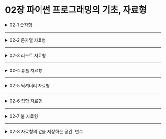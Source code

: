 # 02장 파이썬 프로그래밍의 기초, 자료형

<details>
<summary>02-1 숫자형</summary>
<div markdown="1">    

### 02-1-1. 숫자형은 어떻게 만들고 사용할까?
#### 정수형(integer)
* 정수를 뜻하는 자료형(양의 정수와 음의 정수)
```python
>>> a = 123 // 양의 정수 대입
>>> a = -178 // 음의 정수 대입
>>> a = 0 // 숫자 0 대입
```

#### 실수형(floating-point)
* 소수점이 포함된 숫자를 말함
```python
>>> a = 1.2
>>> a = -3.45

================
// '컴퓨터식 지수 표현 방식'
>>> a = 4.24E10 // 4.24 x 10의 10승
>>> a = 4.24e-10 // 4.24 x 10의 -10승
```

#### 8진수(octal)와 16진수(hexadecimal)
* 8진수를 만들기 위해서는 숫자가 0o 또는 0O으로 시작하면 됨
```python
>>> a = 0o177
>>> print(a)
127 
```

* 16진수를 만들기 위해서는 0x로 시작하면 됨
```python
>>> a = 0x8ff
>>> b = 0xABC
>>> print(b)
2748
```
___ 

### 02-1-2. 숫자형을 활용하기 위한 연산자
#### 사칙 연산
```python
>>> a = 3
>>> b = 4
>>> a + b
7
>>>a - b
-1
>>> a * b
12
>>> a / b
0.75
```

#### x의 y제곱을 나타내는 ** 연산자
* x ** y처럼 사용했을 때 x의 y제곱 값을 리턴함
```python
>>> a = 3
>>> b = 4
>>> a ** b
81
```

#### 나눗셈 후 나머지를 리턴하는 % 연산자
* 나눗셈의 나머지 값을 리턴하는 연산자
```python
>>> 7 % 3
1
>>> 3 % 7
3
```

#### 나눗셈 후 몫을 리턴하는 // 연산자
```python
>>> 7 / 4
1.75

>>> 7 // 4
1
```

</div>
</details>

___

<details>
<summary>02-2 문자열 자료형</summary>
<div markdown="1">    

### 02-2-1. 문자열은 어떻게 만들고 사용할까?
#### 1. 큰따옴표로 양쪽 둘러싸기
> "Hello, World"

#### 2. 작은따옴표로 양쪽 둘러싸기
> 'Python is fun'

#### 3. 큰따옴표 3개를 연속으로 써서 양쪽 둘러싸기
> """Life is too short, You need python"""

#### 4. 작은따옴표 3개를 연속으로 써서 양쪽 둘러싸기
> '''Life is too short, You need python'''
___

### 02-2-2. 문자열 안에 작은따옴표나 큰따옴표를 포함시키고 싶을 때
#### 1. 문자열에 작은따옴표 포함하기
> Python's favorite food is perl
* 위와 같은 문자열을 food 변수에 저장하고 싶을 때
  * 문자열 중 작은따옴표(')가 포함되어 있음
  * 이런 경우에는 문자열을 큰따옴표로 둘러싸야 함
  * 큰따옴표 안에 들어 있는 작은따옴표는 문자열을 나타내기 위한 기호로 인식되지 않음
```python
>>> food = "Python's favorite food is perl"
>>> food
"Python's favorite food is perl"
```
* 큰따옴표가 아닌 작은따옴표로 둘러싸는 경우 'Python'이 문자열로 인식되어 구문 오류가 발생함
```python
>>> food = 'Python's favorite food is perl'
  File "<stdin>", line 1
    food = 'Python's favorite food is perl'
                   ^
SyntaxError: invalid syntax
```

#### 2. 문자열에 큰따옴표 포함하기
> "Python is very easy." he says.
* 위와 같이 큰따옴표가 포함된 문자열의 경우, 작은따옴표로 둘러싸면 됨
```python
>>> say = '"Python is very easy." he says.'
```

#### 3. 역슬래스를 사용해서 작은따옴표와 큰따옴표를 문자열에 포함하기
```python
>>> food = 'Python\'s favorite food is perl'
>>> say = "\"Python is very easy.\" he says."
```
* 역슬래시를 작은따옴표나 큰따옴표 앞에 삽입하면 역슬래시 뒤의 작은따옴표나 큰따옴표는 문자열을 둘러싸는 기호의 의미가 아닌 '나 " 자체를 뜻하게 됨
___

### 02-2-3. 여러 줄인 문자열을 변수에 대입하고 싶을 때
> Life is too short
> 
> You need python

#### 1. 줄을 바꾸기 위한 이스케이프 코드 \n 삽입하기
```python
>>> multiline = "Life is too short\nYou need python"
```
* 읽기가 불편하고 줄이 길어지는 단점이 있음

#### 2. 연속된 작은따옴표 3개 또는 큰따옴표 3개 사용하기
* 작은따옴표 3개를 사용한 경우
```python
>>> multiline = '''
... Life is too short
... You need python
... '''
```

* 큰따옴표 3개를 사용한 경우
```python
>>> multiline = """
... Life is too short
... You need python
... """
```

* 이스케이프 코드란? 프로그래밍할 때 사용할 수 있도록 미리 정의해 둔 '문자 조합'
코드 | 설명 
----------------- | ------------------ 
\n | 문자열 안에서 줄을 바꿀 때 사용
\t | 문자열 사이에 탭 간격을 줄 때 사용
\\ | \를 그대로 표현할 때 사용
\' | 작은따옴표(')를 그대로 표현할 때 사용
\" | 큰따옴표(")를 그대로 표현할 때 사용
\r | 캐리지 리턴(줄 바꿈 문자, 커서를 현재 줄의 가장 앞으로 이동)
\f | 폼 피드(줄 바꿈 문자, 커서를 현재 줄의 다음 줄로 이동)
\a | 벨 소리(출력할 때 PC 스피커에서 '삑' 소리가 난다)
\b | 백 스페이스
\000 | 널 문자

___

### 02-2-4. 문자열 연산하기
#### 문자열 더해서 연결하기
```python
>>> head = "Python"
>>> tail = " is fun!"
>>> head + tail
'Python is fun!'
```

#### 문자열 곱하기
```python
>>> a = "python"
>>> a * 2
'pythonpython'
```

#### 문자열 길이 구하기
* 문자열 길이는 len 함수를 사용하여 구할 수 있음
* 문자열의 길이에는 공백 문자도 포함됨
```python
>>> a = "Python is too short"
>>> len(a)
17
```

___

### 02-2-5. 문자열 인덱싱(indexing)과 슬라이싱(slicing)
#### 문자열 인덱싱
```python
>>> a = "Life is too short, You need Python"
```
* L은 첫 번쨰 자리를 뜻하는 숫자 0, 그 뒤로 번호가 붙음

```python
>>> a = "Life is too short, You need Python"
>>> a[3]
'e'
```
> a[0]:'L', a[1]:'i', a[2]:'f', a[3]:'e', a[4]:' ', ....

#### 문자열 인덱싱 활용하기
```python
>>> a = "Life is too short, You need Python"
>>> a[0]
'L'
>>> a[12]
's'
>>> a[-1] /// -는 문자열 뒤에서부터!!
'n'
>>> a[-2]
'o'
>>> a[-5]
'y'
```

#### 문자열 슬라이싱
* 한 문자가 아닌 한 단어를 뽑아 내는 방법
```python
>>> a = "Life is too short, You need Python"
>>> b = a[0] + a[1] + a[2] + a[3]
>>> b
'Life'

================================================
<슬라이싱 기법>
>>> a = "Life is too short, You need Python"
>>> a[0:4] // 0 <= a < 4
'Life' 
```
* 슬라이싱 기법으로 a[시작_번호:끝_번호]를 지정할 때 끝 번호에 해당하는 문자는 포함하지 않음

#### 문자열을 슬라이싱하는 방법
* 슬라이실할 때 항상 시작 번호가 0일 필요는 없음
```python
>>> a[0:2]
'Li'
>>> a[5:7]
'is'
>>> a[12:17]
'short
```

* a[시작_번호:끝_번호]에서 끝 번호 부분을 생략하면 시작 번호부터 그 문자열의 끝까지 뽑아냄
```python
>>> a[19:]
'You need Python'
```

* a[시작 번호:끝 번호]에서 시작 번호를 생략하면 문자열의 처음부터 끝 번호까지 뽑아냄
```python
>>> a[:17]
'Life is too short'
```

* a[시작 번호:끝 번호]에서 시작 번호와 끝 번호를 생략하면 문자열의 처음부터 끝까지 뽑아냄
```python
>>> a[:]
'Life is too short, You need Python'
```

* 슬라이싱에서도 인덱싱과 마찬가지로 -(빼기) 기호를 사용할 수 있음
```python
>>> a[19:-7]
'You need'
```

#### 슬라이싱으로 문자열 나누기
```python
>>> a = "20230331Rainy"
>>> year = a[:4]
>>> date = a[4:8]
>>> weather = a[8:]
>>> year
'2023'
>>> date
'0331'
>>> weather
'Rainy'
```
* 문자열 중 특정 문자를 바꾸고 싶을 때
```python
>>> a = "Pithon"
>>> a[:1]
'P'
>>> a[2:]
'thon'
>>> a[:1] + 'y' + a[2:]
'Python'
```
___

### 02-2-6. 문자열 포매팅(String formatting)이란?
* 문자열 안의 특정한 값을 바꿔야 하는 경우, 이것을 가능하게 해주는 것을 말함
* 즉, 문자열 안에 어떤 값을 삽입하는 방법
___

### 02-2-7. 문자열 포매팅 따라 하기
#### 1.  숫자 바로 대입
```python
>>> "I eat %d apples. % 3
'I eat 3 apples.'
```

#### 2. 문자열 바로 대입
```python
>>> "I eat %s apples." % "five"
'I eat five apples.'
```

#### 3. 숫자 값을 나타내는 변수로 대입
```python
>>> number = 3
>>> "I eat %d apples." % number
'I eat 3 apples.'
```

#### 4. 2개 이상의 값 넣기
```python
>>> number = 10
>>> day = "three"
>>> "I ate %d apples. so I was sick for %s days." % (number, day)
'I ate 10 apples. so I was sick for three days.'
```
___

### 02-2-8. 문자열 포맷 코드
코드 | 설명 
----------------- | ------------------ 
%s | 문자열(string)
%c | 문자 1개(character)
%d | 정수(integer)
%f | 부동소수(floating-point)
%o | 8진수
%x | 16진수
%% | Literal %(문자 % 자체)

___

### 02-2-9. 포맷 코드와 숫자 함께 사용하기

___

### 02-2-10. format 함수를 사용한 포매팅

___

### 02-2-11. f 문자열 포매팅

___

### 02-2-12. 문자열 관련 함수들

</div>
</details>

___

<details>
<summary>02-3 리스트 자료형</summary>
<div markdown="1">    

### 리스트는 어떻게 만들고 사용할까?
### 리스트의 인덱싱과 슬라이싱
### 리스트 연산하기
### 리스트의 수정과 삭제
### 리스트 관련 함수

</div>
</details>

___

<details>
<summary>02-4 튜플 자료형</summary>
<div markdown="1">    

### 튜플을 어떻게 만들까?
### 튜플의 요솟값을 지우거나 변경하려고 하면 어떻게 될까?
### 튜플 다루기

</div>
</details>

___

<details>
<summary>02-5 딕셔너리 자료형</summary>
<div markdown="1">    

### 딕셔너리란?
### 딕셔너리는 어떻게 만들까?
### 딕셔너리 쌍 추가, 삭제하기
### 딕셔너리를 사용하는 방법
### 딕셔너리 관련 함수

</div>
</details>

___

<details>
<summary>02-6 집합 자료형</summary>
<div markdown="1">    

### 집합 자료형은 어떻게 만들까?
### 집합 자료형의 특징
### 교집합, 합집합, 차집합 구하기
### 집합 자료형 관련 함수

</div>
</details>

___

<details>
<summary>02-7 불 자료형</summary>
<div markdown="1">    

### 불 자료형은 어떻게 사용할까?
### 자료형의 참과 거짓
### 불 연산

</div>
</details>

___

<details>
<summary>02-8 자료형의 값을 저장하는 공간, 변수</summary>
<div markdown="1">    

### 변수는 어떻게 만들까?
### 변수란?
### 리스트를 복사하고자 할 때
### 변수를 만드는 여러 가지 방법

</div>
</details>
